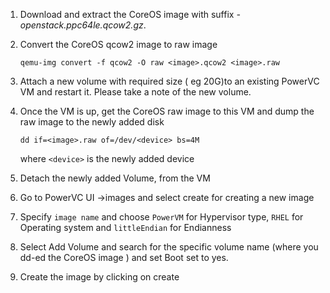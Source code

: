 
1. Download and extract the CoreOS image with suffix *-openstack.ppc64le.qcow2.gz*.

2. Convert the CoreOS qcow2 image to raw image
   ```
   qemu-img convert -f qcow2 -O raw <image>.qcow2 <image>.raw
   ```

3. Attach a new volume with required size ( eg 20G)to an existing PowerVC VM and restart it. Please take a note of the new volume.

4. Once the VM is up, get the CoreOS raw image to this VM and dump the raw image to the newly added disk
   ```
   dd if=<image>.raw of=/dev/<device> bs=4M
   ```
   where `<device>` is the newly added device

5. Detach the newly added Volume, from the VM

6. Go to PowerVC UI ->images and select create for creating a new image

7. Specify `image name` and choose `PowerVM` for Hypervisor type, `RHEL` for Operating system and `littleEndian` for Endianness

8. Select Add Volume and search for the specific volume name (where you dd-ed the CoreOS image ) and set Boot set to yes.

9. Create the image by clicking on create
